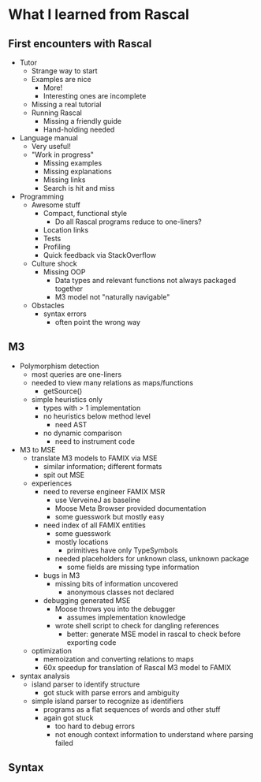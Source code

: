 # What I learned from Rascal  
  
## First encounters with Rascal  
  
* Tutor  
    * Strange way to start  
    * Examples are nice  
        * More!  
        * Interesting ones are incomplete  
    * Missing a real tutorial  
    * Running Rascal  
        * Missing a friendly guide  
        * Hand-holding needed  
* Language manual  
    * Very useful!  
    * "Work in progress"  
        * Missing examples  
        * Missing explanations  
        * Missing links  
        * Search is hit and miss  
* Programming  
    * Awesome stuff  
        * Compact, functional style  
            * Do all Rascal programs reduce to one-liners?  
        * Location links  
        * Tests  
        * Profiling  
        * Quick feedback via StackOverflow  
    * Culture shock  
        * Missing OOP  
            * Data types and relevant functions not always packaged together  
            * M3 model not "naturally navigable"  
    * Obstacles  
        * syntax errors  
            * often point the wrong way  
  
## M3  
  
* Polymorphism detection  
    * most queries are one-liners  
    * needed to view many relations as maps/functions  
        * getSource()  
    * simple heuristics only  
        * types with > 1 implementation  
        * no heuristics below method level  
            * need AST  
        * no dynamic comparison  
            * need to instrument code  
* M3 to MSE  
    * translate M3 models to FAMIX via MSE  
        * similar information; different formats  
        * spit out MSE  
    * experiences  
        * need to reverse engineer FAMIX MSR  
            * use VerveineJ as baseline  
            * Moose Meta Browser provided documentation  
            * some guesswork but mostly easy  
        * need index of all FAMIX entities  
            * some guesswork  
            * mostly locations  
                * primitives have only TypeSymbols  
            * needed placeholders for unknown class, unknown package  
                * some fields are missing type information  
        * bugs in M3  
            * missing bits of information uncovered  
                * anonymous classes not declared  
        * debugging generated MSE  
            * Moose throws you into the debugger  
                * assumes implementation knowledge  
            * wrote shell script to check for dangling references  
                * better: generate MSE model in rascal to check before exporting code  
    * optimization  
        * memoization and converting relations to maps  
        * 60x speedup for translation of Rascal M3 model to FAMIX  
* syntax analysis  
    * island parser to identify structure  
        * got stuck with parse errors and ambiguity  
    * simple island parser to recognize as identifiers  
        * programs as a flat sequences of words and other stuff  
        * again got stuck  
            * too hard to debug errors  
            * not enough context information to understand where parsing failed  
  
## Syntax  
  
